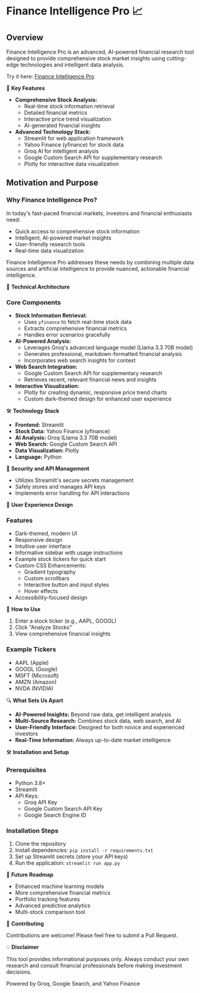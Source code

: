 # Finance Intelligence Pro 📈

## Overview

Finance Intelligence Pro is an advanced, AI-powered financial research tool designed to provide comprehensive stock market insights using cutting-edge technologies and intelligent data analysis.

Try it here: [Finance Intelligence Pro](https://finance-agent.streamlit.app/?embed_options=dark_theme)

🌟 **Key Features**

* **Comprehensive Stock Analysis:**
    * Real-time stock information retrieval
    * Detailed financial metrics
    * Interactive price trend visualization
    * AI-generated financial insights
* **Advanced Technology Stack:**
    * Streamlit for web application framework
    * Yahoo Finance (yfinance) for stock data
    * Groq AI for intelligent analysis
    * Google Custom Search API for supplementary research
    * Plotly for interactive data visualization

## **Motivation and Purpose**

### Why Finance Intelligence Pro?

In today's fast-paced financial markets, investors and financial enthusiasts need:

* Quick access to comprehensive stock information
* Intelligent, AI-powered market insights
* User-friendly research tools
* Real-time data visualization

Finance Intelligence Pro addresses these needs by combining multiple data sources and artificial intelligence to provide nuanced, actionable financial intelligence.

🔧 **Technical Architecture**

### Core Components

* **Stock Information Retrieval:**
    * Uses `yfinance` to fetch real-time stock data
    * Extracts comprehensive financial metrics
    * Handles error scenarios gracefully
* **AI-Powered Analysis:**
    * Leverages Groq's advanced language model (Llama 3.3 70B model)
    * Generates professional, markdown-formatted financial analysis
    * Incorporates web search insights for context
* **Web Search Integration:**
    * Google Custom Search API for supplementary research
    * Retrieves recent, relevant financial news and insights
* **Interactive Visualization:**
    * Plotly for creating dynamic, responsive price trend charts
    * Custom dark-themed design for enhanced user experience

🛠 **Technology Stack**

* **Frontend:** Streamlit
* **Stock Data:** Yahoo Finance (yfinance)
* **AI Analysis:** Groq (Llama 3.3 70B model)
* **Web Search:** Google Custom Search API
* **Data Visualization:** Plotly
* **Language:** Python

🔐 **Security and API Management**

* Utilizes Streamlit's secure secrets management
* Safely stores and manages API keys
* Implements error handling for API interactions

🎨 **User Experience Design**

### Features

* Dark-themed, modern UI
* Responsive design
* Intuitive user interface
* Informative sidebar with usage instructions
* Example stock tickers for quick start
* Custom CSS Enhancements:
    * Gradient typography
    * Custom scrollbars
    * Interactive button and input styles
    * Hover effects
* Accessibility-focused design

🚦 **How to Use**

1.  Enter a stock ticker (e.g., AAPL, GOOGL)
2.  Click "Analyze Stocks"
3.  View comprehensive financial insights

### Example Tickers

* AAPL (Apple)
* GOOGL (Google)
* MSFT (Microsoft)
* AMZN (Amazon)
* NVDA (NVIDIA)

🔍 **What Sets Us Apart**

* **AI-Powered Insights:** Beyond raw data, get intelligent analysis
* **Multi-Source Research:** Combines stock data, web search, and AI
* **User-Friendly Interface:** Designed for both novice and experienced investors
* **Real-Time Information:** Always up-to-date market intelligence

🛠 **Installation and Setup**

### Prerequisites

* Python 3.8+
* Streamlit
* API Keys:
    * Groq API Key
    * Google Custom Search API Key
    * Google Search Engine ID

### Installation Steps

1.  Clone the repository
2.  Install dependencies: `pip install -r requirements.txt`
3.  Set up Streamlit secrets (store your API keys)
4.  Run the application: `streamlit run app.py`

🔮 **Future Roadmap**

* Enhanced machine learning models
* More comprehensive financial metrics
* Portfolio tracking features
* Advanced predictive analytics
* Multi-stock comparison tool

🤝 **Contributing**

Contributions are welcome! Please feel free to submit a Pull Request.

💡 **Disclaimer**

This tool provides informational purposes only. Always conduct your own research and consult financial professionals before making investment decisions.

Powered by Groq, Google Search, and Yahoo Finance
